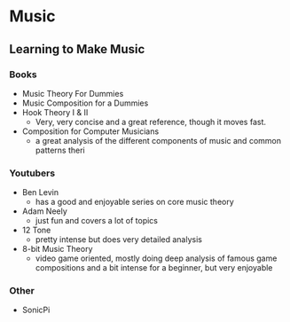 # Music

## Learning to Make Music

### Books
- Music Theory For Dummies
- Music Composition for a Dummies
- Hook Theory I & II
  - Very, very concise and a great reference, though it moves fast.
- Composition for Computer Musicians
  - a great analysis of the different components of music and common patterns theri

### Youtubers
- Ben Levin
  - has a good and enjoyable series on core music theory
- Adam Neely
  - just fun and covers a lot of topics
- 12 Tone
  - pretty intense but does very detailed analysis
- 8-bit Music Theory
  - video game oriented, mostly doing deep analysis of famous game compositions and a bit intense for a beginner, but
    very enjoyable

### Other
- SonicPi
